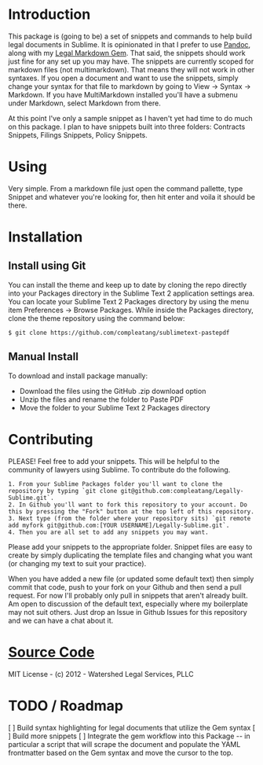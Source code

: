 # Introduction

This package is (going to be) a set of snippets and commands to help build legal documents in Sublime. It is opinionated in that I prefer to use [Pandoc](http://johnmacfarlane.net/pandoc/), along with my [Legal Markdown Gem](https://github.com/compleatang/legal-markdown). That said, the snippets should work just fine for any set up you may have. The snippets are currently scoped for markdown files (not multimarkdown). That means they will not work in other syntaxes. If you open a document and want to use the snippets, simply change your syntax for that file to markdown by going to View -> Syntax -> Markdown. If you have MultiMarkdown installed you'll have a submenu under Markdown, select Markdown from there.

At this point I've only a sample snippet as I haven't yet had time to do much on this package. I plan to have snippets built into three folders: Contracts Snippets, Filings Snippets, Policy Snippets. 

# Using

Very simple. From a markdown file just open the command pallette, type Snippet and whatever you're looking for, then hit enter and voila it should be there. 

# Installation

<!-- ## Install using Sublime Package Control

If you are using Will Bond's excellent Sublime Package Control, you can easily install Paste PDF via the Package Control: Install Package menu item. The Paste PDF package is listed there. See "Package Control" http://wbond.net/sublime_packages/package_control -->

## Install using Git

You can install the theme and keep up to date by cloning the repo directly into your Packages directory in the Sublime Text 2 application settings area. You can locate your Sublime Text 2 Packages directory by using the menu item Preferences -> Browse Packages. While inside the Packages directory, clone the theme repository using the command below:

```
$ git clone https://github.com/compleatang/sublimetext-pastepdf
```

## Manual Install

To download and install package manually:

* Download the files using the GitHub .zip download option
* Unzip the files and rename the folder to Paste PDF
* Move the folder to your Sublime Text 2 Packages directory

# Contributing

PLEASE! Feel free to add your snippets. This will be helpful to the community of lawyers using Sublime. To contribute do the following.

    1. From your Sublime Packages folder you'll want to clone the repository by typing `git clone git@github.com:compleatang/Legally-Sublime.git`.
    2. In Github you'll want to fork this repository to your account. Do this by pressing the "Fork" button at the top left of this repository.
    3. Next type (from the folder where your repository sits) `git remote add myfork git@github.com:[YOUR USERNAME]/Legally-Sublime.git`.
    4. Then you are all set to add any snippets you may want.

Please add your snippets to the appropriate folder. Snippet files are easy to create by simply duplicating the template files and changing what you want (or changing my text to suit your practice). 

When you have added a new file (or updated some default text) then simply commit that code, push to your fork on your Github and then send a pull request. For now I'll probably only pull in snippets that aren't already built. Am open to discussion of the default text, especially where my boilerplate may not suit others. Just drop an Issue in Github Issues for this repository and we can have a chat about it.

# [Source Code](https://github.com/compleatang/Legally-Sublime)

MIT License - (c) 2012 - Watershed Legal Services, PLLC

# TODO / Roadmap

[ ] Build syntax highlighting for legal documents that utilize the Gem syntax
[ ] Build more snippets
[ ] Integrate the gem workflow into this Package -- in particular a script that will scrape the document and populate the YAML frontmatter based on the Gem syntax and move the cursor to the top.